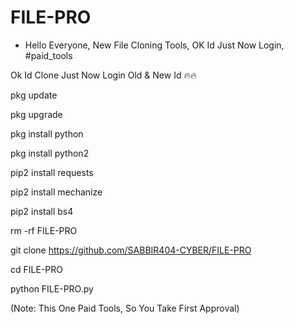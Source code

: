 # FILE-PRO
- Hello Everyone, New File Cloning Tools, OK Id Just Now Login, #paid_tools



Ok Id Clone Just Now Login Old & New Id 🔥🔥

 pkg update

 pkg upgrade

 pkg install python

 pkg install python2

 pip2 install requests 

 pip2 install mechanize

 pip2 install bs4
 
 rm -rf FILE-PRO

 git clone https://github.com/SABBIR404-CYBER/FILE-PRO

 cd FILE-PRO

 python FILE-PRO.py


(Note: This One Paid Tools, So You Take First Approval) 
